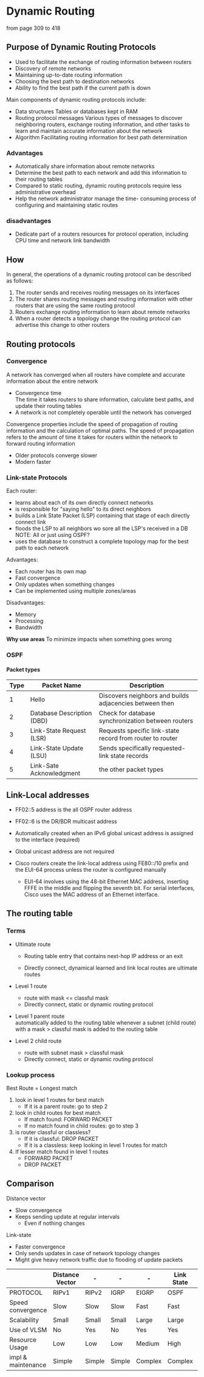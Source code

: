 # Dynamic Routing
from page 309 to 418

## Purpose of Dynamic Routing Protocols
- Used to facilitate the exchange of routing information between routers
- Discovery of remote networks
- Maintaining up-to-date routing information
- Choosing the best path to destination networks
- Ability to find the best path if the current path is down

Main components of dynamic routing protocols include:
- Data structures
  Tables or databases kept in RAM
- Routing protocol messages
  Various types of messages to discover neighboring routers, exchange routing information,
  and other tasks to learn and maintain accurate information about the network
- Algorithm
  Facilitating routing information for best path determination
  
### Advantages
- Automatically share information about remote networks
- Determine the best path to each network and add this information to their routing tables
- Compared to static routing, dynamic routing protocols require less administrative overhead
- Help the network administrator manage the time- consuming process of configuring and maintaining static routes

### disadvantages
- Dedicate part of a routers resources for protocol operation, including CPU time and network link bandwidth


## How
In general, the operations of a dynamic routing protocol can be described as follows:
1. The router sends and receives routing messages on its interfaces
2. The router shares routing messages and routing information with other routers that are
   using the same routing protocol
3. Routers exchange routing information to learn about remote networks
4. When a router detects a topology change the routing protocol can advertise this change to other routers

## Routing protocols

[comment]: <> (TODO: Page 312 to 335)

### Convergence  
A network has converged when all routers have complete and accurate information about the entire network

- Convergence time  
  The time it takes routers to share information, calculate best paths, and update their routing tables
- A network is not completely operable until the network has converged

Convergence properties include the speed of propagation of routing information and
the calculation of optimal paths. The speed of propagation refers to the amount of time it takes
for routers within the network to forward routing information
- Older protocols converge slower
- Modern faster

### Link-state Protocols
Each router:
- learns about each of its own directly connect networks
- is responsible for "saying hello" to its direct neighbors
- builds a Link State Packet (LSP) containing that stage of each directly connect link
- floods the LSP to all neighbors wo sore all the LSP's received in a DB  
  NOTE: All or just using OSPF?
- uses the database to construct a complete topology map for the best path to each network

[comment]: <> (TODO: Page 351)

Advantages:
- Each router has its own map
- Fast convergence
- Only updates when something changes
- Can be implemented using multiple zones/areas

Disadvantages:
- Memory
- Processing
- Bandwidth

**Why use areas**
To minimize impacts when something goes wrong

### OSPF
#### Packet types

| Type | Packet Name                | Description                                               |
|------|----------------------------|-----------------------------------------------------------|
| 1    | Hello                      | Discovers neighbors and builds adjacencies between then   |
| 2    | Database Description (DBD) | Check for database synchronization between routers        |
| 3    | Link-State Request (LSR)   | Requests specific link-state record from router to router |
| 4    | Link-State Update (LSU)    | Sends specifically requested-link state records           |
| 5    | Link-Sate Acknowledgment   | the other packet types                                    |


## Link-Local addresses
- FF02::5 address is the all OSPF router address
- FF02::6 is the DR/BDR multicast address

- Automatically created when an IPv6 global unicast address is assigned to the interface (required)
- Global unicast address are not required
- Cisco routers create the link-local address using FE80::/10 prefix and the
  EUI-64 process unless the router is configured manually
  - EUI-64 involves using the 48-bit Ethernet MAC address, inserting FFFE in
    the middle and flipping the seventh bit. For serial interfaces, Cisco uses
    the MAC address of an Ethernet interface.
    
## The routing table
### Terms
- Ultimate route

   - Routing table entry that contains next-hop IP address or an exit

  - Directly connect, dynamical learned and link local routes are ultimate routes
- Level 1 route
  - route with mask <= classful mask
  - Directly connect, static or dynamic routing protocol
- Level 1 parent route  
    automatically added to the routing table whenever a subnet (child route) with a
    mask > classful mask is added to the routing table

- Level 2 child route
  - route with subnet mask > classful mask
  - Directly connect, static or dynamic routing protocol
  
### Lookup process
Best Route = Longest match
1. look in level 1 routes for best match
    - If it is a parent route: go to step 2
2. look in child routes for best match
    - If match found: FORWARD PACKET
    - If no match found in child routes: go to step 3
3. is router classful or classless?
    - If it is classful: DROP PACKET
    - If it is a classless: keep looking in level 1 routes for match
4. If lesser match found in level 1 routes
   - FORWARD PACKET
   - DROP PACKET

[comment]: <> (TODO: classful vs classless)

## Comparison
Distance vector
  - Slow convergence
  - Keeps sending update at regular intervals
    - Even if nothing changes

Link-state
  - Faster convergence
  - Only sends updates in case of network topology changes
  - Might give heavy network traffic due to flooding of update packets

|                    | Distance Vector | -      | -      | -       | Link State | -       |
|--------------------|-----------------|--------|--------|---------|------------|---------|
| PROTOCOL           | RIPv1           | RIPv2  | IGRP   | EIGRP   | OSPF       | IS-IS   |
| Speed convergence  | Slow            | Slow   | Slow   | Fast    | Fast       | Fast    |
| Scalability        | Small           | Small  | Small  | Large   | Large      | Large   |
| Use of VLSM        | No              | Yes    | No     | Yes     | Yes        | Yes     |
| Resource Usage     | Low             | Low    | Low    | Medium  | High       | High    |
| impl & maintenance | Simple          | Simple | Simple | Complex | Complex    | Complex |
